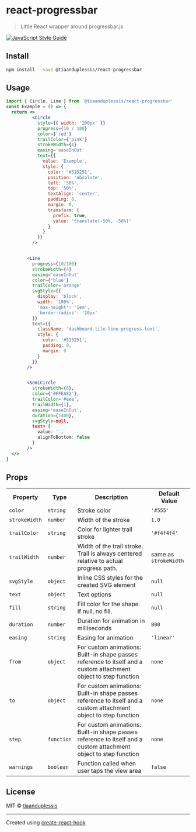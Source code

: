 # react-progressbar

> Little React wrapper around progressbar.js

[![JavaScript Style Guide](https://img.shields.io/badge/code_style-standard-brightgreen.svg)](https://standardjs.com)

## Install

```bash
npm install --save @tiaanduplessis/react-progressbar
```

## Usage

```jsx
import { Circle, Line } from '@tiaanduplessis/react-progressbar'
const Example = () => {
  return <>
          <Circle
            style={{ width: '200px' }}
            progress={10 / 100}
            color={'red'}
            trailColor={'pink'}
            strokeWidth={4}
            easing='easeInOut'
            text={{
              value: 'Example',
              style: {
                color: '#515251',
                position: 'absolute',
                left: '50%',
                top: '50%',
                textAlign: 'center',
                padding: 0,
                margin: 0,
                transform: {
                  prefix: true,
                  value: 'translate(-50%, -50%)'
                }
              }
            }}
          />


        <Line
          progress={10/100}
          strokeWidth={4}
          easing='easeInOut'
          color={'blue'}
          trailColor='orange'
          svgStyle={{
            display: 'block',
            width: '100%',
            'max-height': '1em',
            'border-radius': '20px'
          }}
          text={{
            className: 'dashboard-tile-line-progress-text',
            style: {
              color: '#515251',
              padding: 0,
              margin: 0
            }
          }}
        />


        <SemiCircle
          strokeWidth={6},
          color={'#FFEA82'},
          trailColor='#eee',
          trailWidth={1},
          easing='easeInOut',
          duration={1400},
          svgStyle=null,
          text= {
            value: '',
            alignToBottom: false
          }
        />
  </>
}

```

## Props

<table width="80%">
    <tr>
        <th>Property</th>
        <th>Type</th>
        <th>Description</th>
        <th>Default Value</th>
    </tr>
    <tr>
        <td><code>color</code></td>
        <td><code>string</code></td>
        <td>Stroke color</td>
        <td><code>'#555'</code></td>
    </tr>
    <tr>
        <td><code>strokeWidth</code></td>
        <td><code>number</code></td>
        <td>Width of the stroke</td>
        <td><code>1.0</code></td>
    </tr>
    <tr>
        <td><code>trailColor</code></td>
        <td><code>string</code></td>
        <td>Color for lighter trail stroke</td>
        <td><code>'#f4f4f4'</code></td>
    </tr>
    <tr>
        <td><code>trailWidth</code></td>
        <td><code>number</code></td>
        <td>Width of the trail stroke. Trail is always centered relative to actual progress path.</td>
        <td>same as <code>strokeWidth</code></td>
    </tr>
    <tr>
        <td><code>svgStyle</code></td>
        <td><code>object</code></td>
        <td>Inline CSS styles for the created SVG element</td>
        <td><code>null</code></td>
    </tr>
    <tr>
        <td><code>text</code></td>
        <td><code>object</code></td>
        <td>Text options</td>
        <td><code>null</code></td>
    </tr>
    <tr>
        <td><code>fill</code></td>
        <td><code>string</code></td>
        <td>Fill color for the shape. If null, no fill.</td>
        <td><code>null</code></td>
    </tr>
    <tr>
        <td><code>duration</code></td>
        <td><code>number</code></td>
        <td>Duration for animation in milliseconds</td>
        <td><code>800</code></td>
    </tr>
    <tr>
        <td><code>easing</code></td>
        <td><code>string</code></td>
        <td>Easing for animation</td>
        <td><code>'linear'</code></td>
    </tr>
    <tr>
        <td><code>from</code></td>
        <td><code>object</code></td>
        <td>For custom animations: Built-in shape passes reference to itself and a custom attachment object to step function</td>
        <td><code>none</code></td>
    </tr>
    <tr>
        <td><code>to</code></td>
        <td><code>object</code></td>
        <td>For custom animations: Built-in shape passes reference to itself and a custom attachment object to step function</td>
        <td><code>none</code></td>
    </tr>
    <tr>
        <td><code>step</code></td>
        <td><code>function</code></td>
        <td>For custom animations: Built-in shape passes reference to itself and a custom attachment object to step function</td>
        <td><code>none</code></td>
    </tr>
    <tr>
        <td><code>warnings</code></td>
        <td><code>boolean</code></td>
        <td>Function called when user taps the view area</td>
        <td><code>false</code></td>
    </tr>
</table>

## License

MIT © [tiaanduplessis](https://github.com/tiaanduplessis)

---

Created using [create-react-hook](https://github.com/hermanya/create-react-hook).

